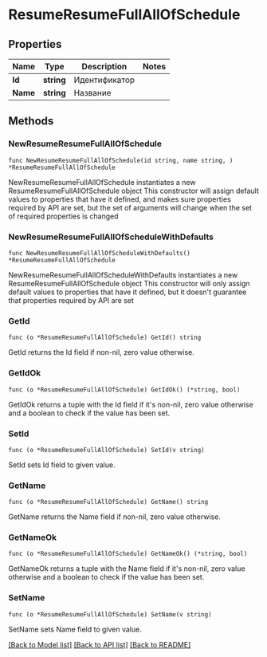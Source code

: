 # ResumeResumeFullAllOfSchedule

## Properties

Name | Type | Description | Notes
------------ | ------------- | ------------- | -------------
**Id** | **string** | Идентификатор | 
**Name** | **string** | Название | 

## Methods

### NewResumeResumeFullAllOfSchedule

`func NewResumeResumeFullAllOfSchedule(id string, name string, ) *ResumeResumeFullAllOfSchedule`

NewResumeResumeFullAllOfSchedule instantiates a new ResumeResumeFullAllOfSchedule object
This constructor will assign default values to properties that have it defined,
and makes sure properties required by API are set, but the set of arguments
will change when the set of required properties is changed

### NewResumeResumeFullAllOfScheduleWithDefaults

`func NewResumeResumeFullAllOfScheduleWithDefaults() *ResumeResumeFullAllOfSchedule`

NewResumeResumeFullAllOfScheduleWithDefaults instantiates a new ResumeResumeFullAllOfSchedule object
This constructor will only assign default values to properties that have it defined,
but it doesn't guarantee that properties required by API are set

### GetId

`func (o *ResumeResumeFullAllOfSchedule) GetId() string`

GetId returns the Id field if non-nil, zero value otherwise.

### GetIdOk

`func (o *ResumeResumeFullAllOfSchedule) GetIdOk() (*string, bool)`

GetIdOk returns a tuple with the Id field if it's non-nil, zero value otherwise
and a boolean to check if the value has been set.

### SetId

`func (o *ResumeResumeFullAllOfSchedule) SetId(v string)`

SetId sets Id field to given value.


### GetName

`func (o *ResumeResumeFullAllOfSchedule) GetName() string`

GetName returns the Name field if non-nil, zero value otherwise.

### GetNameOk

`func (o *ResumeResumeFullAllOfSchedule) GetNameOk() (*string, bool)`

GetNameOk returns a tuple with the Name field if it's non-nil, zero value otherwise
and a boolean to check if the value has been set.

### SetName

`func (o *ResumeResumeFullAllOfSchedule) SetName(v string)`

SetName sets Name field to given value.



[[Back to Model list]](../README.md#documentation-for-models) [[Back to API list]](../README.md#documentation-for-api-endpoints) [[Back to README]](../README.md)


